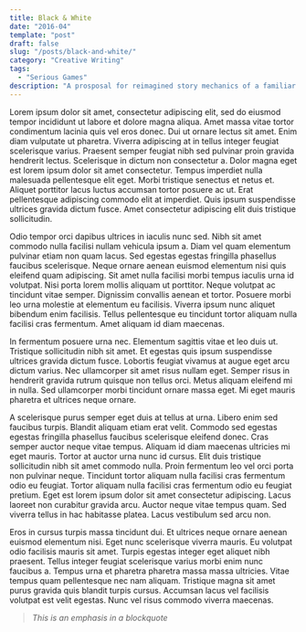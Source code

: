 ```yaml
---
title: Black & White
date: "2016-04"
template: "post"
draft: false
slug: "/posts/black-and-white/"
category: "Creative Writing"
tags:
  - "Serious Games"
description: "A prosposal for reimagined story mechanics of a familiar RPG paradigm"
---
```


Lorem ipsum dolor sit amet, consectetur adipiscing elit, sed do eiusmod tempor incididunt ut labore et dolore magna aliqua. Amet massa vitae tortor condimentum lacinia quis vel eros donec. Dui ut ornare lectus sit amet. Enim diam vulputate ut pharetra. Viverra adipiscing at in tellus integer feugiat scelerisque varius. Praesent semper feugiat nibh sed pulvinar proin gravida hendrerit lectus. Scelerisque in dictum non consectetur a. Dolor magna eget est lorem ipsum dolor sit amet consectetur. Tempus imperdiet nulla malesuada pellentesque elit eget. Morbi tristique senectus et netus et. Aliquet porttitor lacus luctus accumsan tortor posuere ac ut. Erat pellentesque adipiscing commodo elit at imperdiet. Quis ipsum suspendisse ultrices gravida dictum fusce. Amet consectetur adipiscing elit duis tristique sollicitudin.

Odio tempor orci dapibus ultrices in iaculis nunc sed. Nibh sit amet commodo nulla facilisi nullam vehicula ipsum a. Diam vel quam elementum pulvinar etiam non quam lacus. Sed egestas egestas fringilla phasellus faucibus scelerisque. Neque ornare aenean euismod elementum nisi quis eleifend quam adipiscing. Sit amet nulla facilisi morbi tempus iaculis urna id volutpat. Nisi porta lorem mollis aliquam ut porttitor. Neque volutpat ac tincidunt vitae semper. Dignissim convallis aenean et tortor. Posuere morbi leo urna molestie at elementum eu facilisis. Viverra ipsum nunc aliquet bibendum enim facilisis. Tellus pellentesque eu tincidunt tortor aliquam nulla facilisi cras fermentum. Amet aliquam id diam maecenas.

In fermentum posuere urna nec. Elementum sagittis vitae et leo duis ut. Tristique sollicitudin nibh sit amet. Et egestas quis ipsum suspendisse ultrices gravida dictum fusce. Lobortis feugiat vivamus at augue eget arcu dictum varius. Nec ullamcorper sit amet risus nullam eget. Semper risus in hendrerit gravida rutrum quisque non tellus orci. Metus aliquam eleifend mi in nulla. Sed ullamcorper morbi tincidunt ornare massa eget. Mi eget mauris pharetra et ultrices neque ornare.

A scelerisque purus semper eget duis at tellus at urna. Libero enim sed faucibus turpis. Blandit aliquam etiam erat velit. Commodo sed egestas egestas fringilla phasellus faucibus scelerisque eleifend donec. Cras semper auctor neque vitae tempus. Aliquam id diam maecenas ultricies mi eget mauris. Tortor at auctor urna nunc id cursus. Elit duis tristique sollicitudin nibh sit amet commodo nulla. Proin fermentum leo vel orci porta non pulvinar neque. Tincidunt tortor aliquam nulla facilisi cras fermentum odio eu feugiat. Tortor aliquam nulla facilisi cras fermentum odio eu feugiat pretium. Eget est lorem ipsum dolor sit amet consectetur adipiscing. Lacus laoreet non curabitur gravida arcu. Auctor neque vitae tempus quam. Sed viverra tellus in hac habitasse platea. Lacus vestibulum sed arcu non.

Eros in cursus turpis massa tincidunt dui. Et ultrices neque ornare aenean euismod elementum nisi. Eget nunc scelerisque viverra mauris. Eu volutpat odio facilisis mauris sit amet. Turpis egestas integer eget aliquet nibh praesent. Tellus integer feugiat scelerisque varius morbi enim nunc faucibus a. Tempus urna et pharetra pharetra massa massa ultricies. Vitae tempus quam pellentesque nec nam aliquam. Tristique magna sit amet purus gravida quis blandit turpis cursus. Accumsan lacus vel facilisis volutpat est velit egestas. Nunc vel risus commodo viverra maecenas.

> *This is an emphasis in a blockquote*